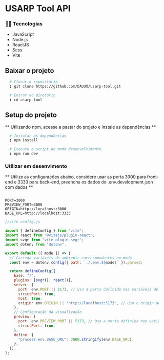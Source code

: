 # USARP Tool API

### 👨‍💻️ Tecnologias

- JavaScript
- Node.js
- ReactJS
- Scss
- Vite


## Baixar o projeto

```bash
  # Clonar o repositório
  ❯ git clone https://github.com/DAUUX/usarp-tool.git

  # Entrar no diretório
  ❯ cd usarp-tool
```

## Setup do projeto

** Utilizando npm, acesse a pastar do projeto e instale as dependências **

```bash
  # Instalar as dependências
  ❯ npm install
```


```bash
  # Execute o script de modo desenvolvimento.
  ❯ npm run dev
```

### Utilizar em desenvimento

** Utilize as configurações abaixo, considere usar as porta 3000 para front-end e 3333 para back-end, preencha os dados do .env.development.json com dados **

```.env.development

PORT=3000
PREVIEW_PORT=3000
ORIGIN=http://localhost:3000
BASE_URL=http://localhost:3333
```

```.js
//vite.config.js

import { defineConfig } from "vite";
import react from "@vitejs/plugin-react";
import svgr from "vite-plugin-svgr";
import dotenv from "dotenv";

export default ({ mode }) => {
  // Carrega variáveis de ambiente correspondentes ao modo
  const env = dotenv.config({ path: `./.env.${mode}` }).parsed;

  return defineConfig({
    base: "/",
    plugins: [svgr(), react()],
    server: {
      port: env.PORT || 5173, // Usa a porta definida nas variáveis de ambiente ou 3000 por padrão
      strictPort: true,
      host: true,
      origin: env.ORIGIN || "http://localhost:5173", // Usa o origin definido nas variáveis de ambiente ou localhost:3000 por padrão
    },
    // Configuração da visualização
    preview: {
      port: env.PREVIEW_PORT || 5173, // Usa a porta definida nas variáveis de ambiente ou 3001 por padrão
      strictPort: true,
    },
    define: {
      "process.env.BASE_URL": JSON.stringify(env.BASE_URL),
    },
  });
};


```